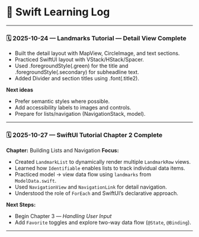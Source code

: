 # 🧠 Swift Learning Log

---

### 🗓️ 2025-10-24 — Landmarks Tutorial — Detail View Complete
- Built the detail layout with MapView, CircleImage, and text sections.
- Practiced SwiftUI layout with VStack/HStack/Spacer.
- Used .foregroundStyle(.green) for the title and .foregroundStyle(.secondary) for subheadline text.
- Added Divider and section titles using .font(.title2).

**Next ideas**
- Prefer semantic styles where possible.
- Add accessibility labels to images and controls.
- Prepare for lists/navigation (NavigationStack, model).

---

### 🗓️ 2025-10-27 — SwiftUI Tutorial Chapter 2 Complete
**Chapter:** Building Lists and Navigation
**Focus:**
- Created `LandmarkList` to dynamically render multiple `LandmarkRow` views.
- Learned how `Identifiable` enables lists to track individual data items.
- Practiced model → view data flow using `landmarks` from `ModelData.swift`.
- Used `NavigationView` and `NavigationLink` for detail navigation.
- Understood the role of `ForEach` and SwiftUI’s declarative approach.

**Next Steps:**
- Begin Chapter 3 — *Handling User Input*
- Add `Favorite` toggles and explore two-way data flow (`@State`, `@Binding`).

---